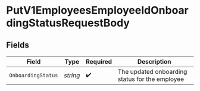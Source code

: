 # PutV1EmployeesEmployeeIdOnboardingStatusRequestBody


## Fields

| Field                                          | Type                                           | Required                                       | Description                                    |
| ---------------------------------------------- | ---------------------------------------------- | ---------------------------------------------- | ---------------------------------------------- |
| `OnboardingStatus`                             | *string*                                       | :heavy_check_mark:                             | The updated onboarding status for the employee |